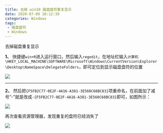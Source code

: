 ```yaml
---
title: 去掉 win10 磁盘盘符重复显示
date: 2020-07-09 10:12:39
categories: Windows
tags:
 - 磁盘盘符
 - Windows
---
```


去掉磁盘重复显示

<!-- more -->

**1、** 快捷键`win+R`进入运行窗口，然后输入`regedit`，在地址栏输入`计算机\HKEY_LOCAL_MACHINE\SOFTWARE\Microsoft\Windows\CurrentVersion\Explorer\Desktop\NameSpace\DelegateFolders`，即可定位到显示磁盘盘符的位置

![](/images/2020/07/09/54861000.jpg)

------------

**2、** 然后把`{F5FB2C77-0E2F-4A16-A381-3E560C68BC83}`项重命名，在前面加了减号“-”就是改成`-{F5FB2C77-0E2F-4A16-A381-3E560C68BC83}`即可，如图所示：

![](/images/2020/07/09/54986000.jpg)

再次查看资源管理器，发现重复的盘符已经消失了

![](/images/2020/07/09/55016000.jpg)
